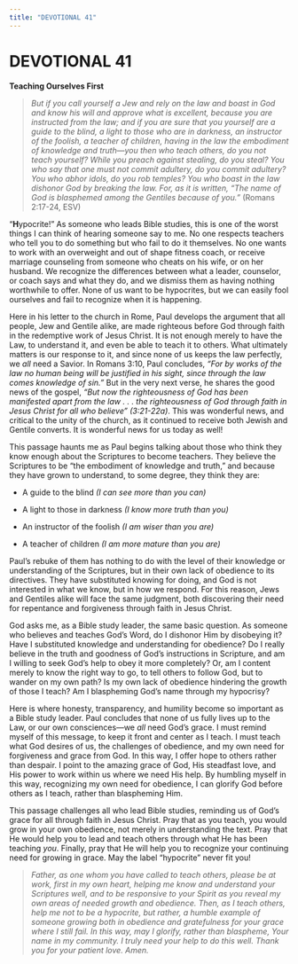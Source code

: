 ```yaml
---
title: "DEVOTIONAL 41"
---
```

# DEVOTIONAL 41

**Teaching Ourselves First**

> *But if you call yourself a Jew and rely on the law and boast in God
> and know his will and approve what is excellent, because you are
> instructed from the law; and if you are sure that you yourself are a
> guide to the blind, a light to those who are in darkness, an
> instructor of the foolish, a teacher of children, having in the law
> the embodiment of knowledge and truth—you then who teach others, do
> you not teach yourself? While you preach against stealing, do you
> steal? You who say that one must not commit adultery, do you commit
> adultery? You who abhor idols, do you rob temples? You who boast in
> the law dishonor God by breaking the law. For, as it is written, “The
> name of God is blasphemed among the Gentiles because of you.”* (Romans
> 2:17-24, ESV)

“**H**ypocrite!” As someone who leads Bible studies, this is one of the
worst things I can think of hearing someone say to me. No one respects
teachers who tell you to do something but who fail to do it themselves.
No one wants to work with an overweight and out of shape fitness coach,
or receive marriage counseling from someone who cheats on his wife, or
on her husband. We recognize the differences between what a leader,
counselor, or coach says and what they do, and we dismiss them as having
nothing worthwhile to offer. None of us want to be hypocrites, but we
can easily fool ourselves and fail to recognize when it is happening.

Here in his letter to the church in Rome, Paul develops the argument
that all people, Jew and Gentile alike, are made righteous before God
through faith in the redemptive work of Jesus Christ. It is not enough
merely to have the Law, to understand it, and even be able to teach it
to others. What ultimately matters is our response to it, and since none
of us keeps the law perfectly, we *all* need a Savior. In Romans 3:10,
Paul concludes, *“For by works of the law no human being will be
justified in his sight, since through the law comes knowledge of sin.”*
But in the very next verse, he shares the good news of the gospel, *“But
now the righteousness of God has been manifested apart from the law . .
. the righteousness of God through faith in Jesus Christ for all who
believe” (3:21-22a)*. This was wonderful news, and critical to the unity
of the church, as it continued to receive both Jewish and Gentile
converts. It is wonderful news for us today as well!

This passage haunts me as Paul begins talking about those who think they
know enough about the Scriptures to become teachers. They believe the
Scriptures to be “the embodiment of knowledge and truth,” and because
they have grown to understand, to some degree, they think they are:

-   A guide to the blind *(I can see more than you can)*

-   A light to those in darkness *(I know more truth than you)*

-   An instructor of the foolish *(I am wiser than you are)*

-   A teacher of children *(I am more mature than you are)*

Paul’s rebuke of them has nothing to do with the level of their
knowledge or understanding of the Scriptures, but in their own lack of
obedience to its directives. They have substituted knowing for doing,
and God is not interested in what we know, but in how we respond. For
this reason, Jews and Gentiles alike will face the same judgment, both
discovering their need for repentance and forgiveness through faith in
Jesus Christ.

God asks me, as a Bible study leader, the same basic question. As
someone who believes and teaches God’s Word, do I dishonor Him by
disobeying it? Have I substituted knowledge and understanding for
obedience? Do I really believe in the truth and goodness of God’s
instructions in Scripture, and am I willing to seek God’s help to obey
it more completely? Or, am I content merely to know the right way to go,
to tell others to follow God, but to wander on my own path? Is my own
lack of obedience hindering the growth of those I teach? Am I
blaspheming God’s name through my hypocrisy?

Here is where honesty, transparency, and humility become so important as
a Bible study leader. Paul concludes that none of us fully lives up to
the Law, or our own consciences—we *all* need God’s grace. I must remind
myself of this message, to keep it front and center as I teach. I must
teach what God desires of us, the challenges of obedience, and my own
need for forgiveness and grace from God. In this way, I offer hope to
others rather than despair. I point to the amazing grace of God, His
steadfast love, and His power to work within us where we need His help.
By humbling myself in this way, recognizing my own need for obedience, I
can glorify God before others as I teach, rather than blaspheming Him.

This passage challenges all who lead Bible studies, reminding us of
God’s grace for all through faith in Jesus Christ. Pray that as you
teach, you would grow in your own obedience, not merely in understanding
the text. Pray that He would help you to lead and teach others through
what He has been teaching *you*. Finally, pray that He will help you to
recognize your continuing need for growing in grace. May the label
“hypocrite” never fit you!

> *Father, as one whom you have called to teach others, please be at
> work, first in my own heart, helping me know and understand your
> Scriptures well, and to be responsive to your Spirit as you reveal my
> own areas of needed growth and obedience. Then, as I teach others,
> help me not to be a hypocrite, but rather, a humble example of someone
> growing both in obedience and gratefulness for your grace where I
> still fail. In this way, may I glorify, rather than blaspheme, Your
> name in my community. I truly need your help to do this well. Thank
> you for your patient love. Amen.*
